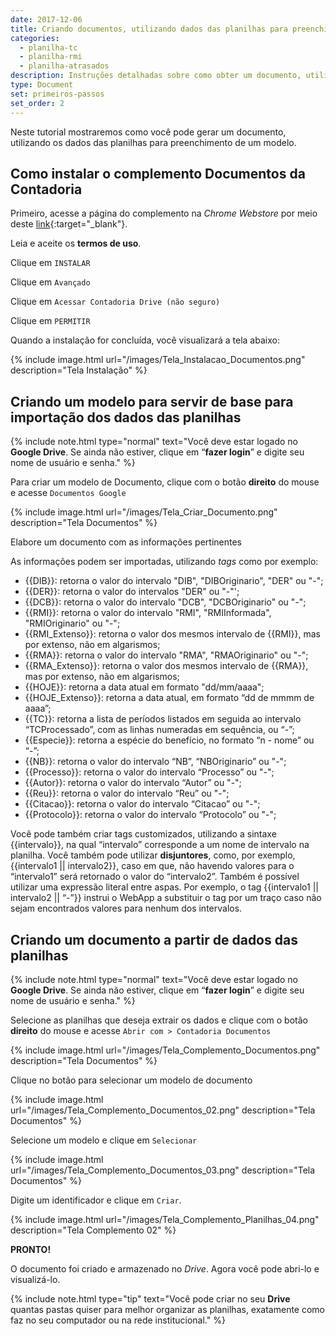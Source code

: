 ```yaml
---
date: 2017-12-06
title: Criando documentos, utilizando dados das planilhas para preenchimento de um modelo
categories:
  - planilha-tc
  - planilha-rmi
  - planilha-atrasados
description: Instruções detalhadas sobre como obter um documento, utilizando os dados das planilhas para preenchimento de um modelo.
type: Document
set: primeiros-passos
set_order: 2
---
```

Neste tutorial mostraremos como você pode gerar um documento, utilizando os dados das planilhas para preenchimento de um modelo.

## Como instalar o complemento Documentos da Contadoria

Primeiro, acesse a página do complemento na *Chrome Webstore* por meio deste [link](https://script.google.com/macros/s/AKfycbytTXJLRgTDk3g3Sd935CEZR89v1zp7EHHrdXgzgsb_IVqZ4ko/exec){:target="_blank"}.

Leia e aceite os **termos de uso**.

Clique em `INSTALAR`

Clique em `Avançado`

Clique em `Acessar Contadoria Drive (não seguro)`

Clique em `PERMITIR`

Quando a instalação for concluída, você visualizará a tela abaixo: 

{% include image.html url="/images/Tela_Instalacao_Documentos.png" description="Tela Instalação" %}


## Criando um modelo para servir de base para importação dos dados das planilhas

{% include note.html type="normal" text="Você deve estar logado no <b>Google Drive</b>. Se ainda não estiver, clique em “<b>fazer login</b>” e digite seu nome de usuário e senha." %}

Para criar um modelo de Documento, clique com o botão **direito** do mouse e acesse `Documentos Google`

{% include image.html url="/images/Tela_Criar_Documento.png" description="Tela Documentos" %}

Elabore um documento com as informações pertinentes

As informações podem ser importadas, utilizando *tags* como por exemplo:

+ {{DIB}}: retorna o valor do intervalo "DIB", "DIBOriginario", "DER" ou "-";
+ {{DER}}: retorna o valor do intervalos "DER" ou  "-"';
+ {{DCB}}: retorna o valor do intervalo "DCB", "DCBOriginario" ou "-";
+ {{RMI}}: retorna o valor do intervalo "RMI", "RMIInformada", "RMIOriginario" ou "-";
+ {{RMI_Extenso}}: retorna o valor dos mesmos intervalo de {{RMI}}, mas por extenso, não em algarismos;
+ {{RMA}}: retorna o valor do intervalo "RMA", "RMAOriginario" ou "-";
+ {{RMA_Extenso}}: retorna o valor dos mesmos intervalo de {{RMA}}, mas por extenso, não em algarismos;
+ {{HOJE}}: retorna a data atual em formato "dd/mm/aaaa";
+ {{HOJE_Extenso}}: retorna a data atual, em formato “dd de mmmm de aaaa”;
+ {{TC}}: retorna a lista de períodos listados em seguida ao intervalo “TCProcessado”, com as linhas numeradas em sequência, ou “-”;
+ {{Especie}}: retorna a espécie do benefício, no formato “n - nome” ou “-”;
+ {{NB}}: retorna o valor do intervalo “NB”, “NBOriginario” ou "-";
+ {{Processo}}: retorna o valor do intervalo “Processo” ou "-";
+ {{Autor}}: retorna o valor do intervalo “Autor” ou "-";
+ {{Reu}}: retorna o valor do intervalo “Reu” ou "-";
+ {{Citacao}}: retorna o valor do intervalo “Citacao” ou "-";
+ {{Protocolo}}: retorna o valor do intervalo “Protocolo” ou "-";

Você pode também criar tags customizados, utilizando a sintaxe {{intervalo}}, na qual “intervalo” corresponde a um nome de intervalo na planilha. Você também pode utilizar **disjuntores**, como, por exemplo, {{intervalo1 || intervalo2}}, caso em que, não havendo valores para o “intervalo1” será retornado o valor do “intervalo2”. Também é possível utilizar uma expressão literal entre aspas. Por exemplo, o tag {{intervalo1 || intervalo2 || “-”}} instrui o WebApp a substituir o tag por um traço caso não sejam encontrados valores para nenhum dos intervalos.

## Criando um documento a partir de dados das planilhas

{% include note.html type="normal" text="Você deve estar logado no <b>Google Drive</b>. Se ainda não estiver, clique em “<b>fazer login</b>” e digite seu nome de usuário e senha." %}

Selecione as planilhas que deseja extrair os dados e clique com o botão **direito** do mouse e acesse `Abrir com > Contadoria Documentos`

{% include image.html url="/images/Tela_Complemento_Documentos.png" description="Tela Documentos" %}

Clique no botão para selecionar um modelo de documento

{% include image.html url="/images/Tela_Complemento_Documentos_02.png" description="Tela Documentos" %}

Selecione um modelo e clique em `Selecionar`

{% include image.html url="/images/Tela_Complemento_Documentos_03.png" description="Tela Documentos" %}

Digite um identificador e clique em `Criar`.

{% include image.html url="/images/Tela_Complemento_Planilhas_04.png" description="Tela Complemento 02" %}

**PRONTO!**

O documento foi criado e armazenado no *Drive*. Agora você pode abri-lo e visualizá-lo.

{% include note.html type="tip" text="Você pode criar no seu <b>Drive</b> quantas pastas quiser para melhor organizar as planilhas, exatamente como faz no seu computador ou na rede institucional." %}
